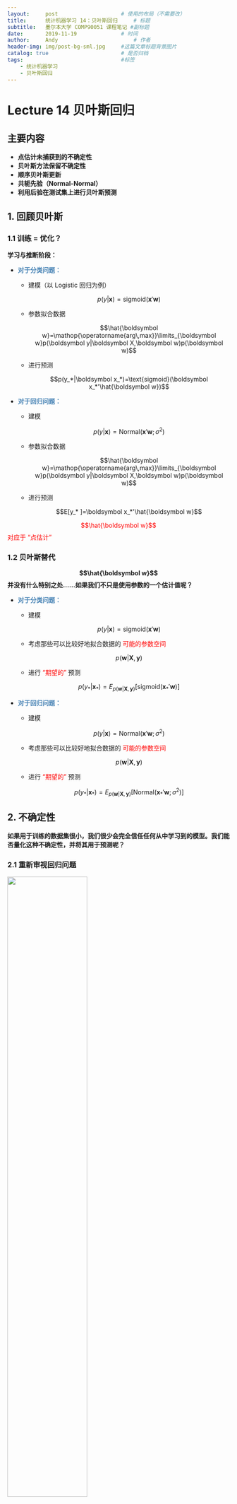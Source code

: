 ```yaml
---
layout:     post   				    # 使用的布局（不需要改）
title:      统计机器学习 14：贝叶斯回归   	# 标题 
subtitle:   墨尔本大学 COMP90051 课程笔记 #副标题
date:       2019-11-19 				# 时间
author:     Andy 						# 作者
header-img: img/post-bg-sml.jpg 	#这篇文章标题背景图片
catalog: true 						# 是否归档
tags:								#标签
    - 统计机器学习
    - 贝叶斯回归
---
```


<!-- 数学公式 -->
<script src="https://cdn.mathjax.org/mathjax/latest/MathJax.js?config=TeX-AMS-MML_HTMLorMML" type="text/javascript"></script>
<script type="text/x-mathjax-config">
  MathJax.Hub.Config({
    tex2jax: {
      skipTags: ['script', 'noscript', 'style', 'textarea', 'pre'],
      inlineMath: [['$','$']]
    }
  });
</script>

# Lecture 14 贝叶斯回归
## 主要内容
* **点估计未捕获到的不确定性**
* **贝叶斯方法保留不确定性**
* **顺序贝叶斯更新**
* **共轭先验（Normal-Normal）**
* **利用后验在测试集上进行贝叶斯预测**

## 1. 回顾贝叶斯
###  1.1 训练 = 优化？
**学习与推断阶段：**
* **<span style="color:steelblue">对于分类问题：</span>**
  * 建模（以 Logistic 回归为例）

    $$p(y|\boldsymbol x)=\text{sigmoid}(\boldsymbol x'\boldsymbol w)$$

  * 参数拟合数据

    $$\hat{\boldsymbol w}=\mathop{\operatorname{arg\,max}}\limits_{\boldsymbol w}p(\boldsymbol y|\boldsymbol X,\boldsymbol w)p(\boldsymbol w)$$

  * 进行预测

    $$p(y_*|\boldsymbol x_*)=\text{sigmoid}(\boldsymbol x_*'\hat{\boldsymbol w})$$

* **<span style="color:steelblue">对于回归问题：</span>**
  * 建模

    $$p(y|\boldsymbol x)=\text{Normal}(\boldsymbol x'\boldsymbol w;\sigma^2)$$

  * 参数拟合数据

    $$\hat{\boldsymbol w}=\mathop{\operatorname{arg\,max}}\limits_{\boldsymbol w}p(\boldsymbol y|\boldsymbol X,\boldsymbol w)p(\boldsymbol w)$$

  * 进行预测

    $$E[y_* ]=\boldsymbol x_*'\hat{\boldsymbol w}$$

<span style="color:red">$$\hat{\boldsymbol w}$$ 对应于 “点估计”</span>

### 1.2 贝叶斯替代
**$$\hat{\boldsymbol w}$$ 并没有什么特别之处……如果我们不只是使用参数的一个估计值呢？**
* **<span style="color:steelblue">对于分类问题：</span>**
  * 建模

    $$p(y|\boldsymbol x)=\text{sigmoid}(\boldsymbol x'\boldsymbol w)$$

  * 考虑那些可以比较好地拟合数据的 <span style="color:red">可能的参数空间</span>

    $$p(\boldsymbol w|\boldsymbol X,\boldsymbol y)$$

  * 进行 <span style="color:red">“期望的”</span> 预测

    $$p(y_*|\boldsymbol x_*)=E_{p(\boldsymbol w|\boldsymbol X,\boldsymbol y)}\left[\text{sigmoid}(\boldsymbol x_*'\boldsymbol w)\right]$$

* **<span style="color:steelblue">对于回归问题：</span>**
  * 建模

    $$p(y|\boldsymbol x)=\text{Normal}(\boldsymbol x'\boldsymbol w;\sigma^2)$$

  * 考虑那些可以比较好地拟合数据的 <span style="color:red">可能的参数空间</span>

    $$p(\boldsymbol w|\boldsymbol X,\boldsymbol y)$$

  * 进行 <span style="color:red">“期望的”</span> 预测

    $$p(y_*|\boldsymbol x_*)=E_{p(\boldsymbol w|\boldsymbol X,\boldsymbol y)}\left[\text{Normal}(\boldsymbol x_*'\boldsymbol w;\sigma^2)\right]$$

## 2. 不确定性
**如果用于训练的数据集很小，我们很少会完全信任任何从中学习到的模型。我们能否量化这种不确定性，并将其用于预测呢？**
### 2.1 重新审视回归问题

<img src="http://andy-blog.oss-cn-beijing.aliyuncs.com/blog/2020-02-19-WX20200219-145612%402x.png" width="60%">  

<span style="color:red">线性回归：</span> $y=w_0+w_1x$  
这里，$y=$ humidity（湿度），$x=$ temperature（温度）

* 从数据中学习模型
  * 通过选择权重来最小化误差残差

    $$\hat{\boldsymbol w}=(\boldsymbol X'\boldsymbol X)^{-1}\boldsymbol X'\boldsymbol y$$

* 但是我们对于得到的 $\hat{\boldsymbol w}$ 和预测值有多大的信心？

### 2.2 我们应该相信点估计 $\hat{\boldsymbol w}$ 吗？
* 我们的学习算法有多稳定？

  <img src="http://andy-blog.oss-cn-beijing.aliyuncs.com/blog/2020-02-19-WX20200219-152254%402x.png" width="80%">

  **<center><span style="font-size:10pt">两个具有不同噪声水平的数据集以及它们各自对应的似然函数</span></center>** <center><span style="font-size:10pt">Source: <span style="font-style:italic">A First Course in Machine Learning (p.81)</span> by Rogers & Girolami</span></center>  
  <br>  

  * $\hat{\boldsymbol w}$ 对于噪声高度敏感
  * 参数估计的不确定性有多少？
  * 如果目标参数的 **负对数似然（Negative Log Likelihood, NLL）** 的在峰值处越高且窄，说明我们掌握的信息量越大
* 形式化为 **费雪信息矩阵（Fisher Information Matrix）**
  * $E[ 2^{nd} \text{ deriv of NLL}]$  
    $\cal I$ $=\dfrac{1}{\sigma^2}\boldsymbol X'\boldsymbol X$
* 衡量关于 $\hat{\boldsymbol w}$ 的目标函数的曲率

## 3. 贝叶斯视角
**保留所有的未知因素（例如：参数的不确定性）并对它们进行建模，并且在进行统计推断时利用这些信息。**
### 3.1 一个贝叶斯人的视角
* 我们有理由认为 **所有的** 参数对于数据而言都是常数吗？
  * 对于训练数据拟合更好的权重的概率应该大于其他权重的概率
  * 利用所有可能的权重进行预测，乘以各自的概率作为缩放系数
* 这就是 <span style="color:red">贝叶斯推断</span> 背后的思想

### 3.2 参数的不确定性  
<img src="http://andy-blog.oss-cn-beijing.aliyuncs.com/blog/2020-02-19-WX20200219-191611%402x.png" width="40%" align="right">

* 目标函数有很多合理的解
  * 为什么只选择其中的某一个呢？
* 考虑 <span style="color:red">所有</span> 可能的参数值背后的原因
  * 乘以它们的 <span style="color:red">后验概率</span> 作为加权项
* 更具鲁棒性的预测
  * 可以更好地避免过拟合，尤其是对于小的训练集而言
  * 可以得到表达能力更强的模型类别（例如：贝叶斯 Logistic 回归是非线性模型）
  
### 3.3 频率学家 vs. 贝叶斯人的 “分歧”
* **<span style="color:red">频率学家：</span>** 使用 **点估计**、**正则化**、**p值** ... 进行学习
  * 简单的假设背后是复杂的理论支撑
  * 大部分算法都比较简单，非常偏实用的机器学习研究

* **<span style="color:red">贝叶斯人：</span>** 保留 **不确定性**，在进行统计推断时对未知因素进行 **边缘化（求和）**
  * 一些理论
  * 算法通常更加复杂，但并非总是如此
  * 通常（并非绝对）在计算上开销更高

## 4. 贝叶斯回归
**将贝叶斯推断应用于线性回归，对于 $\boldsymbol w$ 使用正态先验**
### 4.1 再谈线性回归
* 回忆线性回归的概率公式
  
  $$y\sim \text{Normal}(\boldsymbol x'\boldsymbol w, \sigma^2)$$
  
  $$\boldsymbol w\sim \text{Normal}(\boldsymbol 0,\gamma^2 \boldsymbol I_D)$$

  其中，$\boldsymbol I_D$ 是 $D\times D$ 的单位矩阵
* 贝叶斯规则

  $$p(\boldsymbol w|\boldsymbol X,\boldsymbol y)=\dfrac{p(\boldsymbol y|\boldsymbol X,\boldsymbol w)p(\boldsymbol w)}{p(\boldsymbol y|\boldsymbol X)}$$

  这里，我们假设 $\boldsymbol w$ 与 $\boldsymbol X$ 之间互相独立：  
  $$p(\boldsymbol w|\boldsymbol X,\boldsymbol y) = \dfrac{p(\boldsymbol w,\boldsymbol X,\boldsymbol y)}{p(\boldsymbol X,\boldsymbol y)}
  =\dfrac{p(\boldsymbol y|\boldsymbol X,\boldsymbol w)p(\boldsymbol X,\boldsymbol w)}{p(\boldsymbol y|\boldsymbol X)p(\boldsymbol X)}
  =\dfrac{p(\boldsymbol y|\boldsymbol X,\boldsymbol w)p(\boldsymbol X)p(\boldsymbol w)}{p(\boldsymbol y|\boldsymbol X)p(\boldsymbol X)}
  =\dfrac{p(\boldsymbol y|\boldsymbol X,\boldsymbol w)p(\boldsymbol w)}{p(\boldsymbol y|\boldsymbol X)}$$
  
  <br>  

  $$\max \limits_{\boldsymbol w}p(\boldsymbol w|\boldsymbol X,\boldsymbol y)=\max \limits_{\boldsymbol w}p(\boldsymbol y|\boldsymbol X,\boldsymbol w)p(\boldsymbol w)$$

  这里，我们采用点估计避免计算边缘似然项。
* 导致目标函数惩罚化（岭回归）

### 4.2 贝叶斯线性回归
* 回退一步，考虑完全后验

  $$\begin{align}
  p(\boldsymbol w|\boldsymbol X,\boldsymbol y,\sigma^2)
  &= \dfrac{p(\boldsymbol y|\boldsymbol X,\boldsymbol w,\sigma^2)p(\boldsymbol w)}{p(\boldsymbol y|\boldsymbol X,\sigma^2)} \\
  &= \dfrac{p(\boldsymbol y|\boldsymbol X,\boldsymbol w,\sigma^2)p(\boldsymbol w)}{\int \color{red}{\underbrace{\color{black}{p(\boldsymbol y|\boldsymbol X,\boldsymbol w,\sigma^2)p(\boldsymbol w)}}_{p(\boldsymbol y,\boldsymbol w|\boldsymbol X,\sigma^2)}} \text{ d} \boldsymbol w}
  \end{align}$$
  
  这里，我们假设噪声的方差已知。
* 我们可以计算分母（<span style="color:red">边缘似然</span> 或者 <span style="color:red">证据</span>）吗？
  * 如果是这样，我们可以使用完全后验，而非仅仅是它的众数
* 我们有两个正态分布
  * 正态似然 $\times$ 正态先验
* 它们的乘积也是一个正态分布
  * **<span style="color:red">共轭先验：</span>** 当似然函数和先验的乘积结果的分布与先验分布相同时（即后验分布与先验分布属于同类），则先验分布与后验分布被称为 **共轭分布**，而先验分布被称为似然函数的 **共轭先验**。  
    例如，高斯分布家族在高斯似然函数下与其自身共轭(自共轭)。
  * 利用正态分布的归一化常数可以很容易地计算出 **证据（边缘似然）**
*  <span style="color:red">后验的闭合解（Closed Form Solution）</span>
  
  $$\begin{align}
  p(\boldsymbol w|\boldsymbol X,\boldsymbol y,\sigma^2) &\propto \text{Normal}(\boldsymbol w|\boldsymbol 0,\gamma^2\boldsymbol I_D)\text{Normal}(\boldsymbol y|\boldsymbol {Xw},\sigma^2\boldsymbol I_N) \\
  &\propto \text{Normal}(\boldsymbol w|\boldsymbol w_N,\boldsymbol V_N)
  \end{align}$$

  其中，$\boldsymbol w_N=\dfrac{1}{\sigma^2}\boldsymbol V_N\boldsymbol X'\boldsymbol y \;,\quad \boldsymbol V_N=\sigma^2(\boldsymbol X'\boldsymbol X+\dfrac{\sigma^2}{\gamma^2}\boldsymbol I_D)^{-1}$

  **注意：** 之前的均值（和众数）都是 MAP 的解。

  我们可以通过两个正态分布的乘积来验证：将指数部分合并在一起，并对常系数部分 “完成平方” 来表示为常系数的平方乘以一个指数部分（即正态分布）。  

  回顾之前 [Lecture 02 的 3.2 节](https://andy-tk.top/2019/11/06/%E7%BB%9F%E8%AE%A1%E6%9C%BA%E5%99%A8%E5%AD%A6%E4%B9%A002/) 中提到的例子：
* 我们对 $X\mid\theta$ 建模为 $\text{N}(\theta,1)$，先验为 $N(0,1)$
* 假设我们观测到 $X=1$，然后更新先验<br>

  $$\begin{align}
  P(\theta|X=1) &= \dfrac{P(X=1| \theta)P(\theta)}{P(X=1)} \quad\quad\color{purple}{\text{目标是将后验转换为已知分布形式。指数的二次方一定为正态}}\\
  &\propto P(X=1| \theta)P(\theta) \\
  &=\left[\color{purple}{\dfrac{1}{\sqrt{2\pi}}}\exp\left(-\dfrac{(1-\theta)^2}{2}\right)\right]\left[\color{purple}{\dfrac{1}{\sqrt{2\pi}}}\exp\left(-\frac{\theta^2}{2}\right)\right] \quad\quad\color{purple}{\text{丢弃关于 }\theta\text{ 的常数项}}\\
  &\propto \exp\left(-\dfrac{(1-\theta)^2+\theta^2}{2}\right) \quad\quad\color{purple}{\text{合并指数项}}\\
  &= \exp\left(-\dfrac{2\theta^2-2\theta+1}{2}\right) \\
  &= \exp\left(-\dfrac{\theta^2-\theta+\frac{1}{2}}{2\times \color{purple}{\frac{1}{2}}}\right) \quad\quad\color{purple}{\text{将分子项中 }\theta^2\text{ 的系数移到分母上}}\\
  &= \exp\left(-\dfrac{\theta^2-\theta+\color{purple}{\frac{1}{4}}}{2\times \frac{1}{2}}\right) \cdot \color{purple}{\exp\left(-\dfrac{\frac{1}{4}}{2\times \frac{1}{2}}\right)}  \quad\quad\color{purple}{\text{将分子项凑成平方形式：移除多余的常数项}}\\
  &\propto \exp\left(-\dfrac{\theta^2-\theta+\frac{1}{4}}{2\times \frac{1}{2}}\right)\\
  &= \exp\left(-\dfrac{(\theta-\frac{1}{2})^2}{2\times \frac{1}{2}}\right)  \quad\quad\color{purple}{\text{因式分解}}\\
  &\propto N(0.5,0.5) \quad\quad\quad\color{purple}{\text{发现为（非标准）正态分布}}
  \end{align}$$

  注意：允许将常量提到前面，并通过归一化 “忽略”

### 4.3 贝叶斯线性回归例子

<img src="http://andy-blog.oss-cn-beijing.aliyuncs.com/blog/2020-02-19-WX20200220-003722%402x.png">

<span style="font-size:10pt">第 1 步：选择先验，这里是中心在原点 (0,0) 附近的球形</span> $\qquad \qquad \qquad \;$ <span style="font-size:10pt">第 2 步：观测训练数据</span>

<img src="http://andy-blog.oss-cn-beijing.aliyuncs.com/blog/2020-02-19-WX20200220-003757%402x.png">

$\;\;$ <span style="font-size:10pt">第 3 步：根据先验和似然函数，写出后验的形式</span> $\qquad \qquad \qquad \quad$ <span style="font-size:10pt">第 4 步：从后验中采样</span>

### 4.4 顺序贝叶斯更新
* 可以为给定的数据集构建 
$$p(\boldsymbol w|\boldsymbol X,\boldsymbol y,\sigma^2)$$

* 如果我们观察到越来越多的数据会发生什么？
  1. 从先验 $p(\boldsymbol w)$ 开始
  2. 观测新的带标签的数据点
  3. 计算后验 
  $$p(\boldsymbol w|\boldsymbol X,\boldsymbol y,\sigma^2)$$
  4. <span style="color:red">将得到的后验视为当前的先验</span>，然后再从第 2 步开始重复这个过程

<img src="http://andy-blog.oss-cn-beijing.aliyuncs.com/blog/2020-02-19-WX20200220-010534%402x.png" width="80%">

**<center><span aligned="enter" style="font-size:10pt">一个简单线性模型 $\,y(x,\boldsymbol w)=w_0+w_1x\,$ 使用顺序贝叶斯学习的例子</span></center>**<center><span style="font-size:10pt">Source: <span style="font-style:italic">Pattern Recognition and Machine Learning (p.155)</span> by Bishop</span></center>

* 初始时，我们掌握的信息量很少，存在很多可能的回归直线
* 似然函数约束了可能存在的权重，使得回归直线靠近数据点
* 随着更多数据的引入，后验变得更加精确 / 达到峰值
* <span style="color:red">接近质心</span>

### 4.5 训练阶段
$\,$1. 决定模型的数学表示和先验  
$\,$2. 计算参数的后验
$$p(\boldsymbol w|\boldsymbol X,\boldsymbol y)$$  

**$\qquad \;$ <span style="color:red">MAP</span>  <span style="color:green">$\qquad \qquad \qquad \qquad$ approx.Bayes $\qquad \qquad \qquad$ exact Bayes</span>**

$\,$3. 寻找 $\boldsymbol w$ 的众数 $\qquad \qquad$ 3. 采用很多 $\boldsymbol w$ $\qquad \qquad \qquad \qquad$ 3. 使用所有的 $\boldsymbol w$  
$\,$4. 在测试集上进行预测 $\qquad$ 4. 在测试集上进行 **集成** 平均预测 $\qquad$ 4. 在测试集上进行 **期望** 预测







## 总结


下节内容：

